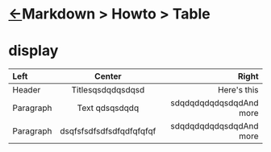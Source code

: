<head><link rel="stylesheet" href="../../../../md.css"/><script src="../../../../md.js"></script></head>

[//]: #(Reference)
[Repo_Readme]:  ../list/object_list.md

# [&larr;][Repo_Readme]Markdown > Howto > Table

# display


|Left|Center|Right|
|:-|:-:|-:|
|Header      |Titlesqsdqdqsdqsd       |Here's this   |
|Paragraph   |Text qdsqsdqdq       |sdqdqdqdqdqsdqdAnd more      |
|Paragraph   |dsqfsfsdfsdfsdfqdfqfqfqf       |sdqdqdqdqdqsdqdAnd more      |